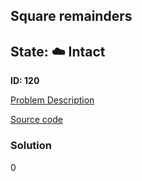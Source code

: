 ## Square remainders

## State: :cloud: **Intact**

**ID: 120**

[Problem Description](https://projecteuler.net/problem=120)

[Source code](main.cpp)

### Solution
0